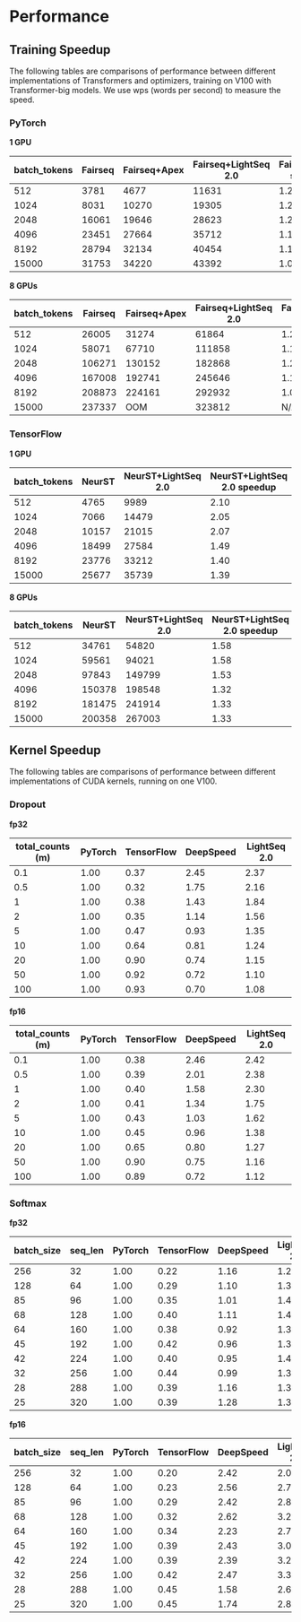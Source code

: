 # Performance

## Training Speedup
The following tables are comparisons of performance between different implementations of Transformers and optimizers, training on V100 with Transformer-big models. We use wps (words per second) to measure the speed.

### PyTorch

**1 GPU**

| batch_tokens | Fairseq | Fairseq+Apex | Fairseq+LightSeq 2.0 | Fairseq+Apex speedup | Fairseq+LightSeq 2.0 speedup |
|--------------|---------|--------------|----------------------|----------------------|------------------------------|
| 512          | 3781    | 4677         | 11631                | 1.24                 | 3.08                         |
| 1024         | 8031    | 10270        | 19305                | 1.28                 | 2.40                         |
| 2048         | 16061   | 19646        | 28623                | 1.22                 | 1.78                         |
| 4096         | 23451   | 27664        | 35712                | 1.18                 | 1.52                         |
| 8192         | 28794   | 32134        | 40454                | 1.12                 | 1.40                         |
| 15000        | 31753   | 34220        | 43392                | 1.08                 | 1.37                         |


**8 GPUs**

| batch_tokens | Fairseq | Fairseq+Apex | Fairseq+LightSeq 2.0 | Fairseq+Apex speedup | Fairseq+LightSeq 2.0 speedup |
|--------------|---------|--------------|----------------------|----------------------|------------------------------|
| 512          | 26005   | 31274        | 61864                | 1.20                 | 2.38                         |
| 1024         | 58071   | 67710        | 111858               | 1.17                 | 1.93                         |
| 2048         | 106271  | 130152       | 182868               | 1.22                 | 1.72                         |
| 4096         | 167008  | 192741       | 245646               | 1.15                 | 1.47                         |
| 8192         | 208873  | 224161       | 292932               | 1.07                 | 1.40                         |
| 15000        | 237337  | OOM          | 323812               | N/A                  | 1.36                         |


### TensorFlow

**1 GPU**

| batch_tokens | NeurST | NeurST+LightSeq 2.0 | NeurST+LightSeq 2.0 speedup |
|--------------|--------|---------------------|-----------------------------|
| 512          | 4765   | 9989                | 2.10                        |
| 1024         | 7066   | 14479               | 2.05                        |
| 2048         | 10157  | 21015               | 2.07                        |
| 4096         | 18499  | 27584               | 1.49                        |
| 8192         | 23776  | 33212               | 1.40                        |
| 15000        | 25677  | 35739               | 1.39                        |

**8 GPUs**

| batch_tokens | NeurST | NeurST+LightSeq 2.0 | NeurST+LightSeq 2.0 speedup |
|--------------|--------|---------------------|-----------------------------|
| 512          | 34761  | 54820               | 1.58                        |
| 1024         | 59561  | 94021               | 1.58                        |
| 2048         | 97843  | 149799              | 1.53                        |
| 4096         | 150378 | 198548              | 1.32                        |
| 8192         | 181475 | 241914              | 1.33                        |
| 15000        | 200358 | 267003              | 1.33                        |


## Kernel Speedup
The following tables are comparisons of performance between different implementations of CUDA kernels, running on one V100.

### Dropout

**fp32**

| total_counts (m) | PyTorch | TensorFlow | DeepSpeed | LightSeq 2.0 |
|------------------|---------|------------|-----------|--------------|
| 0.1              | 1.00    | 0.37       | 2.45      | 2.37         |
| 0.5              | 1.00    | 0.32       | 1.75      | 2.16         |
| 1                | 1.00    | 0.38       | 1.43      | 1.84         |
| 2                | 1.00    | 0.35       | 1.14      | 1.56         |
| 5                | 1.00    | 0.47       | 0.93      | 1.35         |
| 10               | 1.00    | 0.64       | 0.81      | 1.24         |
| 20               | 1.00    | 0.90       | 0.74      | 1.15         |
| 50               | 1.00    | 0.92       | 0.72      | 1.10         |
| 100              | 1.00    | 0.93       | 0.70      | 1.08         |

**fp16**

| total_counts (m) | PyTorch | TensorFlow | DeepSpeed | LightSeq 2.0 |
|------------------|---------|------------|-----------|--------------|
| 0.1              | 1.00    | 0.38       | 2.46      | 2.42         |
| 0.5              | 1.00    | 0.39       | 2.01      | 2.38         |
| 1                | 1.00    | 0.40       | 1.58      | 2.30         |
| 2                | 1.00    | 0.41       | 1.34      | 1.75         |
| 5                | 1.00    | 0.43       | 1.03      | 1.62         |
| 10               | 1.00    | 0.45       | 0.96      | 1.38         |
| 20               | 1.00    | 0.65       | 0.80      | 1.27         |
| 50               | 1.00    | 0.90       | 0.75      | 1.16         |
| 100              | 1.00    | 0.89       | 0.72      | 1.12         |

### Softmax

**fp32**

| batch_size | seq_len | PyTorch | TensorFlow | DeepSpeed | LightSeq 2.0 |
|------------|---------|---------|------------|-----------|--------------|
| 256        | 32      | 1.00    | 0.22       | 1.16      | 1.20         |
| 128        | 64      | 1.00    | 0.29       | 1.10      | 1.36         |
| 85         | 96      | 1.00    | 0.35       | 1.01      | 1.40         |
| 68         | 128     | 1.00    | 0.40       | 1.11      | 1.45         |
| 64         | 160     | 1.00    | 0.38       | 0.92      | 1.37         |
| 45         | 192     | 1.00    | 0.42       | 0.96      | 1.39         |
| 42         | 224     | 1.00    | 0.40       | 0.95      | 1.42         |
| 32         | 256     | 1.00    | 0.44       | 0.99      | 1.38         |
| 28         | 288     | 1.00    | 0.39       | 1.16      | 1.35         |
| 25         | 320     | 1.00    | 0.39       | 1.28      | 1.38         |

**fp16**

| batch_size | seq_len | PyTorch | TensorFlow | DeepSpeed | LightSeq 2.0 |
|------------|---------|---------|------------|-----------|--------------|
| 256        | 32      | 1.00    | 0.20       | 2.42      | 2.09         |
| 128        | 64      | 1.00    | 0.23       | 2.56      | 2.74         |
| 85         | 96      | 1.00    | 0.29       | 2.42      | 2.80         |
| 68         | 128     | 1.00    | 0.32       | 2.62      | 3.28         |
| 64         | 160     | 1.00    | 0.34       | 2.23      | 2.73         |
| 45         | 192     | 1.00    | 0.39       | 2.43      | 3.03         |
| 42         | 224     | 1.00    | 0.39       | 2.39      | 3.25         |
| 32         | 256     | 1.00    | 0.42       | 2.47      | 3.38         |
| 28         | 288     | 1.00    | 0.45       | 1.58      | 2.67         |
| 25         | 320     | 1.00    | 0.45       | 1.74      | 2.84         |
